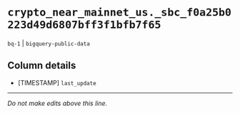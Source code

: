 # `crypto_near_mainnet_us._sbc_f0a25b0223d49d6807bff3f1bfb7f65`
`bq-1` | `bigquery-public-data`

## Column details
* [TIMESTAMP] `last_update`

-------------------------------------------------------------------------------
*Do not make edits above this line.*
